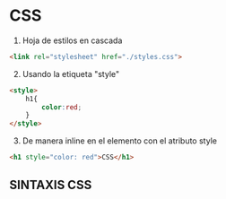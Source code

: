# CSS
1. Hoja de estilos en cascada
```html
<link rel="stylesheet" href="./styles.css">
```
2. Usando la etiqueta "style"
```html
<style> 
    h1{
        color:red;
    }
</style>
```
3. De manera inline en el elemento con el atributo style
```html
<h1 style="color: red">CSS</h1>
```
## SINTAXIS CSS